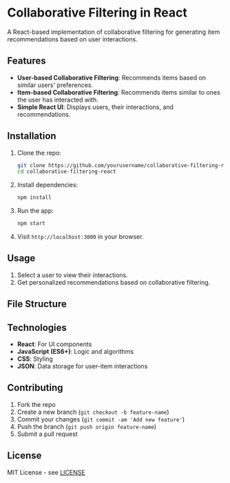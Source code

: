 # Collaborative Filtering in React

A React-based implementation of collaborative filtering for generating item recommendations based on user interactions.

## Features
- **User-based Collaborative Filtering**: Recommends items based on similar users' preferences.
- **Item-based Collaborative Filtering**: Recommends items similar to ones the user has interacted with.
- **Simple React UI**: Displays users, their interactions, and recommendations.

## Installation

1. Clone the repo:
    ```bash
    git clone https://github.com/yourusername/collaborative-filtering-react.git
    cd collaborative-filtering-react
    ```

2. Install dependencies:
    ```bash
    npm install
    ```

3. Run the app:
    ```bash
    npm start
    ```

4. Visit `http://localhost:3000` in your browser.

## Usage

1. Select a user to view their interactions.
2. Get personalized recommendations based on collaborative filtering.

## File Structure


## Technologies

- **React**: For UI components
- **JavaScript (ES6+)**: Logic and algorithms
- **CSS**: Styling
- **JSON**: Data storage for user-item interactions

## Contributing

1. Fork the repo
2. Create a new branch (`git checkout -b feature-name`)
3. Commit your changes (`git commit -am 'Add new feature'`)
4. Push the branch (`git push origin feature-name`)
5. Submit a pull request

## License

MIT License - see [LICENSE](LICENSE)
